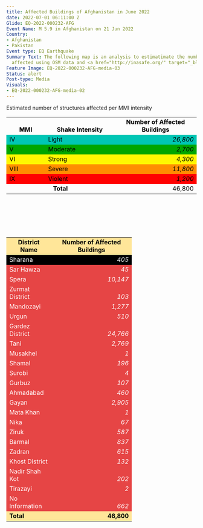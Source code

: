 ```yaml
---
title: Affected Buildings of Afghanistan in June 2022
date: 2022-07-01 06:11:00 Z
Glide: EQ-2022-000232-AFG
Event Name: M 5.9 in Afghanistan on 21 Jun 2022
Country:
- Afghanistan
- Pakistan
Event type: EQ Earthquake
Summary Text: The following map is an analysis to estimatimate the number of structures
  affected using OSM data and <a href="http://inasafe.org/" target="_blank">InaSafe</a>.
Feature Image: EQ-2022-000232-AFG-media-03
Status: alert
Post-type: Media
Visuals:
- EQ-2022-000232-AFG-media-02
---
```


Estimated number of structures affected per MMI intensity

<table border="0" cellspacing="0"><colgroup width="119"></colgroup> <colgroup width="213"></colgroup> <colgroup width="258"></colgroup>
<tbody>
<tr>
<td align="center" valign="bottom" height="19"><strong><span style="color: #000000;">MMI</span></strong></td>
<td align="center" valign="bottom"><strong><span style="color: #000000;">Shake Intensity</span></strong></td>
<td align="center" valign="bottom"><strong><span style="color: #000000;">Number of Affected Buildings</span></strong></td>
</tr>
<tr>
<td align="left" valign="bottom" bgcolor="#00C6B5" height="19"><span style="color: #000000;">IV</span></td>
<td align="left" valign="bottom" bgcolor="#00C6B5"><span style="color: #000000;">Light</span></td>
<td align="right" valign="bottom" bgcolor="#00C6B5"><em><span style="color: #000000;">26,800</span></em></td>
</tr>
<tr>
<td align="left" valign="bottom" bgcolor="#00A600" height="19"><span style="color: #000000;">V</span></td>
<td align="left" valign="bottom" bgcolor="#00A600"><span style="color: #000000;">Moderate</span></td>
<td align="right" valign="bottom" bgcolor="#00A600"><em><span style="color: #000000;">2,700</span></em></td>
</tr>
<tr>
<td align="left" valign="bottom" bgcolor="#FFF701" height="19"><span style="color: #000000;">VI</span></td>
<td align="left" valign="bottom" bgcolor="#FFF701"><span style="color: #000000;">Strong</span></td>
<td align="right" valign="bottom" bgcolor="#FFF701"><em><span style="color: #000000;">4,300</span></em></td>
</tr>
<tr>
<td align="left" valign="bottom" bgcolor="#FF8D01" height="19"><span style="color: #000000;">VIII</span></td>
<td align="left" valign="bottom" bgcolor="#FF8D01"><span style="color: #000000;">Severe</span></td>
<td align="right" valign="bottom" bgcolor="#FF8D01"><em><span style="color: #000000;">11,800</span></em></td>
</tr>
<tr>
<td align="left" valign="bottom" bgcolor="#FF0101" height="19"><span style="color: #000000;">IX</span></td>
<td align="left" valign="bottom" bgcolor="#FF0101"><span style="color: #000000;">Violent</span></td>
<td align="right" valign="bottom" bgcolor="#FF0101"><em><span style="color: #000000;">1,200</span></em></td>
</tr>
<tr>
<td colspan="2" align="center" valign="bottom" height="19"><strong><span style="color: #000000;">Total</span></strong></td>
<td align="right" valign="bottom"><span style="color: #000000;">46,800</span></td>
</tr>
</tbody>
</table>
<p>&nbsp;</p>
 <br>
 <br>
 <br>
<table border="0" cellspacing="0"><colgroup width="119"></colgroup> <colgroup width="213"></colgroup>
<tbody>
<tr>
<td align="center" valign="bottom" bgcolor="#FFE699" height="19"><strong><span style="color: #000000;">District Name</span></strong></td>
<td align="center" valign="bottom" bgcolor="#FFE699"><strong><span style="color: #000000;">Number of Affected Buildings</span></strong></td>
</tr>
<tr>
<td align="left" valign="bottom" bgcolor="#000000" height="19"><span style="color: #ffffff;">Sharana</span></td>
<td align="right" valign="bottom" bgcolor="#000000"><em><span style="color: #ffffff;">405</span></em></td>
</tr>
<tr>
<td align="left" valign="bottom" bgcolor="#E64545" height="19"><span style="color: #ffffff;">Sar Hawza</span></td>
<td align="right" valign="bottom" bgcolor="#E64545"><em><span style="color: #ffffff;">45</span></em></td>
</tr>
<tr>
<td align="left" valign="bottom" bgcolor="#E64545" height="19"><span style="color: #ffffff;">Spera</span></td>
<td align="right" valign="bottom" bgcolor="#E64545"><em><span style="color: #ffffff;">10,147</span></em></td>
</tr>
<tr>
<td align="left" valign="bottom" bgcolor="#E64545" height="19"><span style="color: #ffffff;">Zurmat District</span></td>
<td align="right" valign="bottom" bgcolor="#E64545"><em><span style="color: #ffffff;">103</span></em></td>
</tr>
<tr>
<td align="left" valign="bottom" bgcolor="#E64545" height="19"><span style="color: #ffffff;">Mandozayi</span></td>
<td align="right" valign="bottom" bgcolor="#E64545"><em><span style="color: #ffffff;">1,277</span></em></td>
</tr>
<tr>
<td align="left" valign="bottom" bgcolor="#E64545" height="19"><span style="color: #ffffff;">Urgun</span></td>
<td align="right" valign="bottom" bgcolor="#E64545"><em><span style="color: #ffffff;">510</span></em></td>
</tr>
<tr>
<td align="left" valign="bottom" bgcolor="#E64545" height="19"><span style="color: #ffffff;">Gardez District</span></td>
<td align="right" valign="bottom" bgcolor="#E64545"><em><span style="color: #ffffff;">24,766</span></em></td>
</tr>
<tr>
<td align="left" valign="bottom" bgcolor="#E64545" height="19"><span style="color: #ffffff;">Tani</span></td>
<td align="right" valign="bottom" bgcolor="#E64545"><em><span style="color: #ffffff;">2,769</span></em></td>
</tr>
<tr>
<td align="left" valign="bottom" bgcolor="#E64545" height="19"><span style="color: #ffffff;">Musakhel</span></td>
<td align="right" valign="bottom" bgcolor="#E64545"><em><span style="color: #ffffff;">1</span></em></td>
</tr>
<tr>
<td align="left" valign="bottom" bgcolor="#E64545" height="19"><span style="color: #ffffff;">Shamal</span></td>
<td align="right" valign="bottom" bgcolor="#E64545"><em><span style="color: #ffffff;">196</span></em></td>
</tr>
<tr>
<td align="left" valign="bottom" bgcolor="#E64545" height="19"><span style="color: #ffffff;">Surobi</span></td>
<td align="right" valign="bottom" bgcolor="#E64545"><em><span style="color: #ffffff;">4</span></em></td>
</tr>
<tr>
<td align="left" valign="bottom" bgcolor="#E64545" height="19"><span style="color: #ffffff;">Gurbuz</span></td>
<td align="right" valign="bottom" bgcolor="#E64545"><em><span style="color: #ffffff;">107</span></em></td>
</tr>
<tr>
<td align="left" valign="bottom" bgcolor="#E64545" height="19"><span style="color: #ffffff;">Ahmadabad</span></td>
<td align="right" valign="bottom" bgcolor="#E64545"><em><span style="color: #ffffff;">460</span></em></td>
</tr>
<tr>
<td align="left" valign="bottom" bgcolor="#E64545" height="19"><span style="color: #ffffff;">Gayan</span></td>
<td align="right" valign="bottom" bgcolor="#E64545"><em><span style="color: #ffffff;">2,905</span></em></td>
</tr>
<tr>
<td align="left" valign="bottom" bgcolor="#E64545" height="19"><span style="color: #ffffff;">Mata Khan</span></td>
<td align="right" valign="bottom" bgcolor="#E64545"><em><span style="color: #ffffff;">1</span></em></td>
</tr>
<tr>
<td align="left" valign="bottom" bgcolor="#E64545" height="19"><span style="color: #ffffff;">Nika</span></td>
<td align="right" valign="bottom" bgcolor="#E64545"><em><span style="color: #ffffff;">67</span></em></td>
</tr>
<tr>
<td align="left" valign="bottom" bgcolor="#E64545" height="19"><span style="color: #ffffff;">Ziruk</span></td>
<td align="right" valign="bottom" bgcolor="#E64545"><em><span style="color: #ffffff;">587</span></em></td>
</tr>
<tr>
<td align="left" valign="bottom" bgcolor="#E64545" height="19"><span style="color: #ffffff;">Barmal</span></td>
<td align="right" valign="bottom" bgcolor="#E64545"><em><span style="color: #ffffff;">837</span></em></td>
</tr>
<tr>
<td align="left" valign="bottom" bgcolor="#E64545" height="19"><span style="color: #ffffff;">Zadran</span></td>
<td align="right" valign="bottom" bgcolor="#E64545"><em><span style="color: #ffffff;">615</span></em></td>
</tr>
<tr>
<td align="left" valign="bottom" bgcolor="#E64545" height="19"><span style="color: #ffffff;">Khost District</span></td>
<td align="right" valign="bottom" bgcolor="#E64545"><em><span style="color: #ffffff;">132</span></em></td>
</tr>
<tr>
<td align="left" valign="bottom" bgcolor="#E64545" height="19"><span style="color: #ffffff;">Nadir Shah Kot</span></td>
<td align="right" valign="bottom" bgcolor="#E64545"><em><span style="color: #ffffff;">202</span></em></td>
</tr>
<tr>
<td align="left" valign="bottom" bgcolor="#E64545" height="19"><span style="color: #ffffff;">Tirazayi</span></td>
<td align="right" valign="bottom" bgcolor="#E64545"><em><span style="color: #ffffff;">2</span></em></td>
</tr>
<tr>
<td align="left" valign="bottom" bgcolor="#E64545" height="19"><span style="color: #ffffff;">No Information</span></td>
<td align="right" valign="bottom" bgcolor="#E64545"><em><span style="color: #ffffff;">662</span></em></td>
</tr>
<tr>
<td align="left" valign="bottom" bgcolor="#FFE699" height="19"><strong><span style="color: #000000;">Total</span></strong></td>
<td align="right" valign="bottom" bgcolor="#FFE699"><strong><span style="color: #000000;">46,800</span></strong></td>
</tr>
</tbody>
</table>